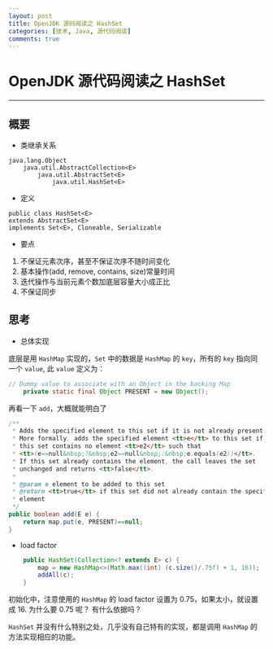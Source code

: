 ```yaml
---
layout: post
title: OpenJDK 源码阅读之 HashSet
categories: [技术, Java, 源代码阅读]
comments: true
---
```


# OpenJDK 源代码阅读之 HashSet

---

## 概要

* 类继承关系

```
java.lang.Object
    java.util.AbstractCollection<E>
        java.util.AbstractSet<E>
            java.util.HashSet<E>
```

* 定义

```
public class HashSet<E>
extends AbstractSet<E>
implements Set<E>, Cloneable, Serializable
```

* 要点

1. 不保证元素次序，甚至不保证次序不随时间变化
2. 基本操作(add, remove, contains, size)常量时间
3. 迭代操作与当前元素个数加底层容量大小成正比
4. 不保证同步

## 思考

* 总体实现

底层是用 `HashMap` 实现的，`Set` 中的数据是 `HashMap` 的 `key`，所有的 `key` 指向同一个 `value`, 此 `value` 定义为：

```java
// Dummy value to associate with an Object in the backing Map
    private static final Object PRESENT = new Object();
```

再看一下 `add`，大概就能明白了

```java
/**
 * Adds the specified element to this set if it is not already present.
 * More formally, adds the specified element <tt>e</tt> to this set if
 * this set contains no element <tt>e2</tt> such that
 * <tt>(e==null&nbsp;?&nbsp;e2==null&nbsp;:&nbsp;e.equals(e2))</tt>.
 * If this set already contains the element, the call leaves the set
 * unchanged and returns <tt>false</tt>.
 *
 * @param e element to be added to this set
 * @return <tt>true</tt> if this set did not already contain the specified
 * element
 */
public boolean add(E e) {
    return map.put(e, PRESENT)==null;
}
```

* load factor

```java
    public HashSet(Collection<? extends E> c) {
        map = new HashMap<>(Math.max((int) (c.size()/.75f) + 1, 16));
        addAll(c);
    }
```

初始化中，注意使用的 `HashMap` 的 load factor 设置为 0.75，如果太小，就设置成 16. 为什么要 0.75 呢？ 有什么依据吗？


`HashSet` 并没有什么特别之处，几乎没有自己特有的实现，都是调用 `HashMap` 的方法实现相应的功能。
